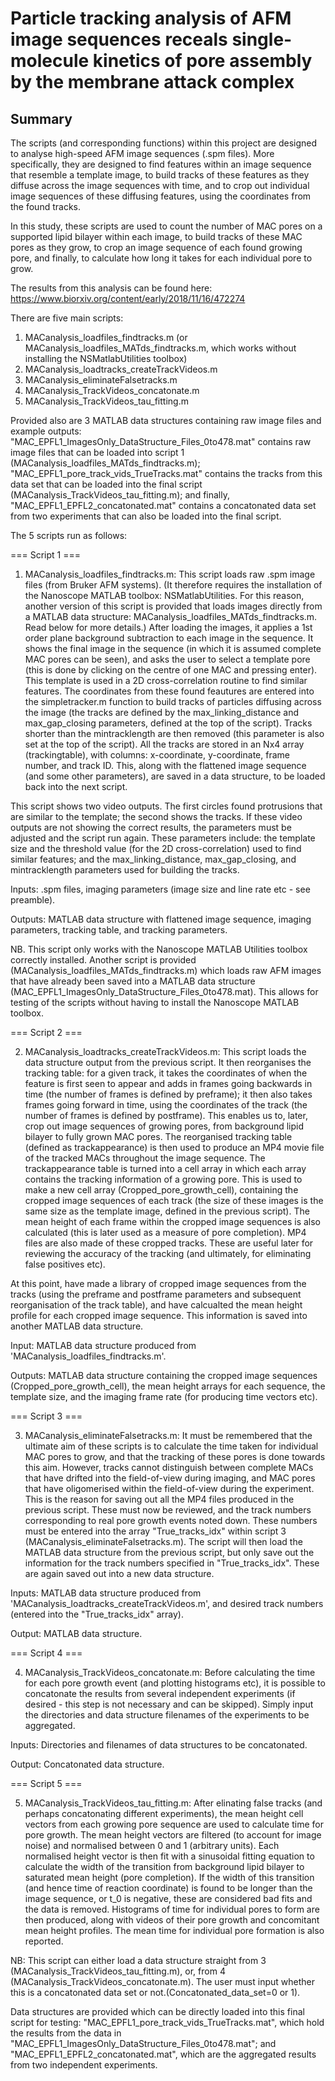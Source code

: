 # Particle tracking analysis of AFM image sequences receals single-molecule kinetics of pore assembly by the membrane attack complex

## Summary

The scripts (and corresponding functions) within this project are designed to analyse high-speed AFM image  sequences (.spm files). More specifically, they are designed to find features within an image sequence that resemble a template image, to build tracks of these features as they diffuse across the image sequences with time, and to crop out individual image sequences of these diffusing features, using the coordinates from the found tracks. 

In this study, these scripts are used to count the number of MAC pores on a supported lipid bilayer within each image, to build tracks of these MAC pores as they grow, to crop an image sequence of each found growing pore, and finally, to calculate how long it takes for each individual pore to grow.

The results from this analysis can be found here: https://www.biorxiv.org/content/early/2018/11/16/472274

There are five main scripts:

1. MACanalysis_loadfiles_findtracks.m (or MACanalysis_loadfiles_MATds_findtracks.m, which works without installing the NSMatlabUtilities toolbox) 
2. MACanalysis_loadtracks_createTrackVideos.m
3. MACanalysis_eliminateFalsetracks.m
4. MACanalysis_TrackVideos_concatonate.m
5. MACanalysis_TrackVideos_tau_fitting.m

Provided also are 3 MATLAB data structures containing raw image files and example outputs: "MAC_EPFL1_ImagesOnly_DataStructure_Files_0to478.mat" contains raw image files that can be loaded into script 1 (MACanalysis_loadfiles_MATds_findtracks.m); "MAC_EPFL1_pore_track_vids_TrueTracks.mat" contains the tracks from this data set that can be loaded into the final script (MACanalysis_TrackVideos_tau_fitting.m); and finally, "MAC_EPFL1_EPFL2_concatonated.mat" contains a concatonated data set from two experiments that can also be loaded into the final script.

The 5 scripts run as follows:

=== Script 1 ===

1. MACanalysis_loadfiles_findtracks.m: This script loads raw .spm image files (from Bruker AFM systems). (It therefore requires the installation of the Nanoscope MATLAB toolbox: NSMatlabUtilities. For this reason, another version of this script is provided that loads images directly from a MATLAB data structure: MACanalysis_loadfiles_MATds_findtracks.m. Read below for more details.) After loading the images, it applies a 1st order plane background subtraction to each image in the sequence. It shows the final image in the sequence (in which it is assumed complete MAC pores can be seen), and asks the user to select a template pore (this is done by clicking on the centre of one MAC and pressing enter). This template is used in a 2D cross-correlation routine to find similar features. The coordinates from these found feautures are entered into the simpletracker.m function to build tracks of particles diffusing across the image (the tracks are defined by the max_linking_distance and max_gap_closing parameters, defined at the top of the script). Tracks shorter than the mintracklength are then removed (this parameter is also set at the top of the script). All the tracks are stored in an Nx4 array (trackingtable), with columns: x-coordinate, y-coordinate, frame number, and track ID. This, along with the flattened image sequence (and some other parameters), are saved in a data structure, to be loaded back into the next script.

This script shows two video outputs. The first circles found protrusions that are similar to the template; the second shows the tracks. If these video outputs are not showing the correct results, the parameters must be adjusted and the script run again. These parameters include: the template size and the threshold value (for the 2D cross-correlation) used to find similar features; and the max_linking_distance, max_gap_closing, and mintracklength parameters used for building the tracks. 

Inputs: .spm files, imaging parameters (image size and line rate etc - see preamble).

Outputs: MATLAB data structure with flattened image sequence, imaging parameters, tracking table, and tracking parameters.

NB. This script only works with the Nanoscope MATLAB Utilities toolbox correctly installed. Another script is provided (MACanalysis_loadfiles_MATds_findtracks.m) which loads raw AFM images that have already been saved into  a MATLAB data structure (MAC_EPFL1_ImagesOnly_DataStructure_Files_0to478.mat). This allows for testing of the scripts without having to install the Nanoscope MATLAB toolbox.

=== Script 2 ===

2. MACanalysis_loadtracks_createTrackVideos.m: This script loads the data structure output from the previous script. It then reorganises the tracking table: for a given track, it takes the coordinates of when the feature is first seen to appear and adds in frames going backwards in time (the number of frames is defined by preframe); it then also takes frames going forward in time, using the coordinates of the track (the number of frames is defined by postframe). This enables us to, later, crop out image sequences of growing pores, from background lipid bilayer to fully grown MAC pores. The reorganised tracking table (defined as trackappearance) is then used to produce an MP4 movie file of the tracked MACs throughout the image sequence. The trackappearance table is turned into a cell array in which each array contains the tracking information of a growing pore. This is used to make a new cell array (Cropped_pore_growth_cell), containing the cropped image sequences of each track (the size of these images is the same size as the template image, defined in the previous script). The mean height of each frame within the cropped image sequences is also calculated (this is later used as a measure of pore completion). MP4 files are also made of these cropped tracks. These are useful later for reviewing the accuracy of the tracking (and ultimately, for eliminating false positives etc).

At this point, have made a library of cropped image sequences from the tracks (using the preframe and postframe parameters and subsequent reorganisation of the track table), and have calcualted the mean height profile for each cropped image sequence. This information is saved into another MATLAB data structure.

Input: MATLAB data structure produced from 'MACanalysis_loadfiles_findtracks.m'.

Outputs: MATLAB data structure containing the cropped image sequences (Cropped_pore_growth_cell), the mean height arrays for each sequence, the template size, and the imaging frame rate (for producing time vectors etc).

=== Script 3 ===

3. MACanalysis_eliminateFalsetracks.m: It must be remembered that the ultimate aim of these scripts is to calculate the time taken for individual MAC pores to grow, and that the tracking of these pores is done towards this aim. However, tracks cannot distinguish between complete MACs that have drifted into the field-of-view during imaging, and MAC pores that have oligomerised within the field-of-view during the experiment. This is the reason for saving out all the MP4 files produced in the previous script. These must now be reviewed, and  the track numbers corresponding to real pore growth events noted down. These numbers must be entered into the array "True_tracks_idx" within script 3 (MACanalysis_eliminateFalsetracks.m). The script will then load the MATLAB data structure from the previous script, but only save out the information for the track numbers specified in "True_tracks_idx". These are again saved out into a new data structure.

Inputs: MATLAB data structure produced from 'MACanalysis_loadtracks_createTrackVideos.m', and desired track numbers (entered into the "True_tracks_idx" array).

Output: MATLAB data structure.

=== Script 4 ===

4. MACanalysis_TrackVideos_concatonate.m: Before calculating the time for each pore growth event (and plotting histograms etc), it is possible to concatonate the results from several independent experiments (if desired - this step is not necessary and can be skipped). Simply input the directories and data structure filenames of the experiments to be aggregated.

Inputs: Directories and filenames of data structures to be concatonated.

Output: Concatonated data structure.

=== Script 5 ===

5. MACanalysis_TrackVideos_tau_fitting.m: After elinating false tracks (and perhaps concatonating different experiments), the mean height cell vectors from each growing pore sequence are used to calculate time for pore growth. The mean height vectors are filtered (to account for image noise) and normalised between 0 and 1 (arbitrary units). Each normalised height vector is then fit with a sinusoidal fitting equation to calculate the width of the transition from background lipid bilayer to saturated mean height (pore completion). If the width of this transition (and hence time of reaction coordinate) is found to be longer than the image sequence, or t_0 is negative, these are considered bad fits and the data is removed. Histograms of time for individual pores to form are then produced, along with videos of their pore growth and concomitant mean height profiles. The mean time for individual pore formation is also reported.

NB: This script can either load a data structure straight from 3 (MACanalysis_TrackVideos_tau_fitting.m), or, from 4 (MACanalysis_TrackVideos_concatonate.m). The user must input whether this is a concatonated data set or not.(Concatonated_data_set=0 or 1).

Data structures are provided which can be directly loaded into this final script for testing: "MAC_EPFL1_pore_track_vids_TrueTracks.mat", which hold the results from the data in "MAC_EPFL1_ImagesOnly_DataStructure_Files_0to478.mat"; and "MAC_EPFL1_EPFL2_concatonated.mat", which are the aggregated results from two independent experiments.
